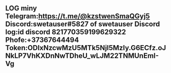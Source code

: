 LOG miny
Telegram:https://t.me/@kzstwenSmaQGyj5
Discord:swetauser#5827 of swetauser
Discord log:id discord 821770359199629322
Phofe:+37367644494
Token:ODIxNzcwMzU5MTk5NjI5MzIy.G6ECfz.oJNkLP7VhKXDnNwTDheU_wLJM22TNMUnEmI-Vg
-------------------------------------------------------------------------------
               
                         
                         
                         
                         
                         
                         
                         
